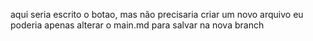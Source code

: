 aqui seria escrito o botao, mas não precisaria criar um novo arquivo
eu poderia apenas alterar o main.md para salvar na nova branch